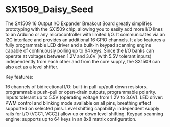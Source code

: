 # SX1509_Daisy_Seed

The SX1509 16 Output I/O Expander Breakout Board greatly simplifies prototyping with the SX1509 chip, allowing you to easily add more I/O lines to an Arduino or any microcontroller with limited I/O. It communicates via an I2C interface and provides an additional 16 GPIO channels. It also features a fully programmable LED driver and a built-in keypad scanning engine capable of continuously polling up to 64 keys. Since the I/O banks can operate at voltages between 1.2V and 3.6V (with 5.5V tolerant inputs) independently from each other and from the core supply, the SX1509 can also act as a level shifter.

Key features:

16 channels of bidirectional I/O: built-in pull-up/pull-down resistors, programmable push-pull or open-drain outputs, programmable polarity.
Inputs tolerant up to 5.5V (operating voltage from 1.2V to 3.6V).
LED driver: PWM control and blinking mode available on all pins, breathing effect supported on selected pins.
Level shifting capability: independent supply rails for I/O (VCC1, VCC2) allow up or down level shifting.
Keypad scanning engine: supports up to 64 keys in an 8x8 matrix configuration.